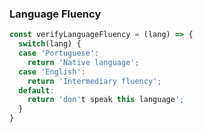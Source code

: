 ### Language Fluency
```javascript
const verifyLanguageFluency = (lang) => {
  switch(lang) {
  case 'Portuguese':
    return 'Native language';
  case 'English':
    return 'Intermediary fluency';
  default:
    return 'don't speak this language';
  }
}
```

<!--
**IcaroMouraDEV/IcaroMouraDev** is a ✨ _special_ ✨ repository because its `README.md` (this file) appears on your GitHub profile.

Here are some ideas to get you started:

- 🔭 I’m currently working on ...
- 🌱 I’m currently learning ...
- 👯 I’m looking to collaborate on ...
- 🤔 I’m looking for help with ...
- 💬 Ask me about ...
- 📫 How to reach me: ...
- 😄 Pronouns: ...
- ⚡ Fun fact: ...
-->
